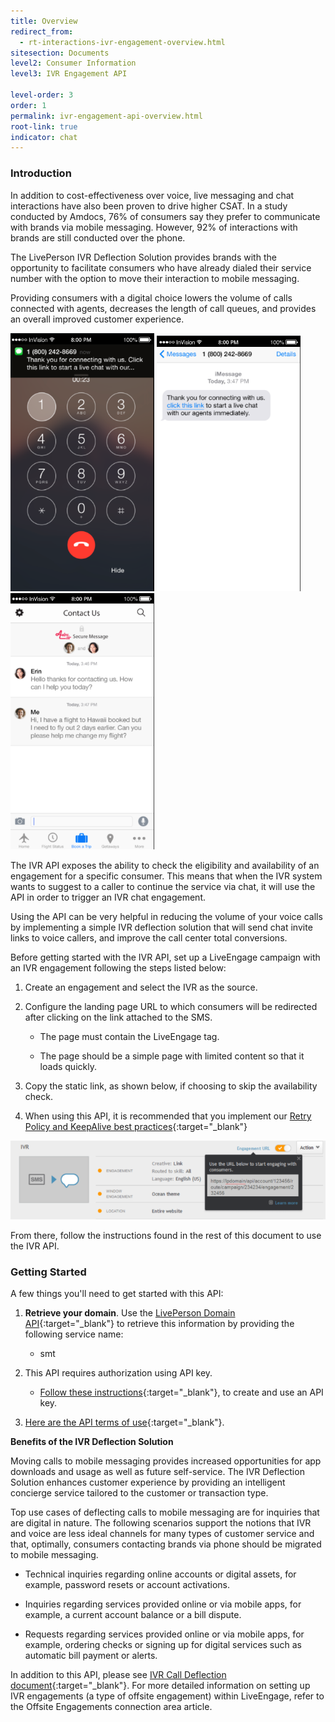 ```yaml
---
title: Overview
redirect_from:
  - rt-interactions-ivr-engagement-overview.html
sitesection: Documents
level2: Consumer Information
level3: IVR Engagement API

level-order: 3
order: 1
permalink: ivr-engagement-api-overview.html
root-link: true
indicator: chat
---
```

### Introduction

In addition to cost-effectiveness over voice, live messaging and chat interactions have also been proven to drive higher CSAT. In a study conducted by Amdocs, 76% of consumers say they prefer to communicate with brands via mobile messaging. However, 92% of interactions with brands are still conducted over the phone.

The LivePerson IVR Deflection Solution provides brands with the opportunity to facilitate consumers who have already dialed their service number with the option to move their interaction to mobile messaging.

Providing consumers with a digital choice lowers the volume of calls connected with agents, decreases the length of call queues, and provides an overall improved customer experience.

<img src="img/ivrengagement1.png" alt="IVREngagement1" style="max-width:230px;max-height:700px;"> <img src="img/ivrengagement2.png" alt="IVREngagement2" style="max-width:230px;max-height:700px;"> <img src="img/ivrengagement3.png" alt="IVREngagement3" style="max-width:230px;max-height:700px;">

The IVR API exposes the ability to check the eligibility and availability of an engagement for a specific consumer. This means that when the IVR system wants to suggest to a caller to continue the service via chat, it will use the API in order to trigger an IVR chat engagement.

Using the API can be very helpful in reducing the volume of your voice calls by implementing a simple IVR deflection solution that will send chat invite links to voice callers, and improve the call center total conversions.

Before getting started with the IVR API, set up a LiveEngage campaign with an IVR engagement following the steps listed below:

1. Create an engagement and select the IVR as the source.

2. Configure the landing page URL to which consumers will be redirected after clicking on the link attached to the SMS.

	* The page must contain the LiveEngage tag.

	* The page should be a simple page with limited content so that it loads quickly.

3. Copy the static link, as shown below, if choosing to skip the availability check.

3. When using this API, it is recommended that you implement our [Retry Policy and KeepAlive best practices](guides-retry-policy.html){:target="_blank"}

![IVR Guide](img/ivr.png)

From there, follow the instructions found in the rest of this document to use the IVR API.

### Getting Started

A few things you'll need to get started with this API:

1. **Retrieve your domain**. Use the [LivePerson Domain API](agent-domain-domain-api.html){:target="_blank"} to retrieve this information by providing the following service name:

	* smt

2. This API requires authorization using API key.

	* [Follow these instructions](guides-gettingstarted.html){:target="_blank"}, to create and use an API key.

3. [Here are the API terms of use](https://www.liveperson.com/policies/apitou){:target="_blank"}.

**Benefits of the IVR Deflection Solution**

Moving calls to mobile messaging provides increased opportunities for app downloads and usage as well as future self-service. The IVR Deflection Solution enhances customer experience by providing an intelligent concierge service tailored to the customer or transaction type.

Top use cases of deflecting calls to mobile messaging are for inquiries that are digital in nature. The following scenarios support the notions that IVR and voice are less ideal channels for many types of customer service and that, optimally, consumers contacting brands via phone should be migrated to mobile messaging.

* Technical inquiries regarding online accounts or digital assets, for example, password resets or account activations.

* Inquiries regarding services provided online or via mobile apps, for example, a current account balance or a bill dispute.

* Requests regarding services provided online or via mobile apps, for example, ordering checks or signing up for digital services such as automatic bill payment or alerts.

In addition to this API, please see [IVR Call Deflection document](products-channels-ivr-deflection-solution-introduction.html){:target="_blank"}. For more detailed information on setting up IVR engagements (a type of offsite engagement) within LiveEngage, refer to the Offsite Engagements connection area article.
